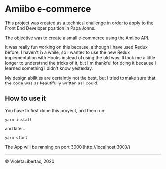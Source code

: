 # Amiibo e-commerce

This project was created as a technical challenge in order to apply to the Front End Developer position in Papa Johns. 

The objective was to create a small e-commerce using the [Amiibo API](https://www.amiiboapi.com/).

It was really fun working on this because, although I have used Redux before, I haven't in a while, so I wanted to use the new Redux implementation with Hooks instead of using the old way. It took me a little longer to understand the tricks of it, but I'm thankful for doing it because I learned something I didn't know yesterday. 

My design abilities are certaintly not the best, but I tried to make sure that the code was as beautifully written as I could. 

## How to use it

You have to first clone this proyect, and then run:

```
yarn install
```

and later...

```
yarn start
```

The App will be running on port 3000 (http://localhost:3000/)

---

© VioletaLibertad, 2020